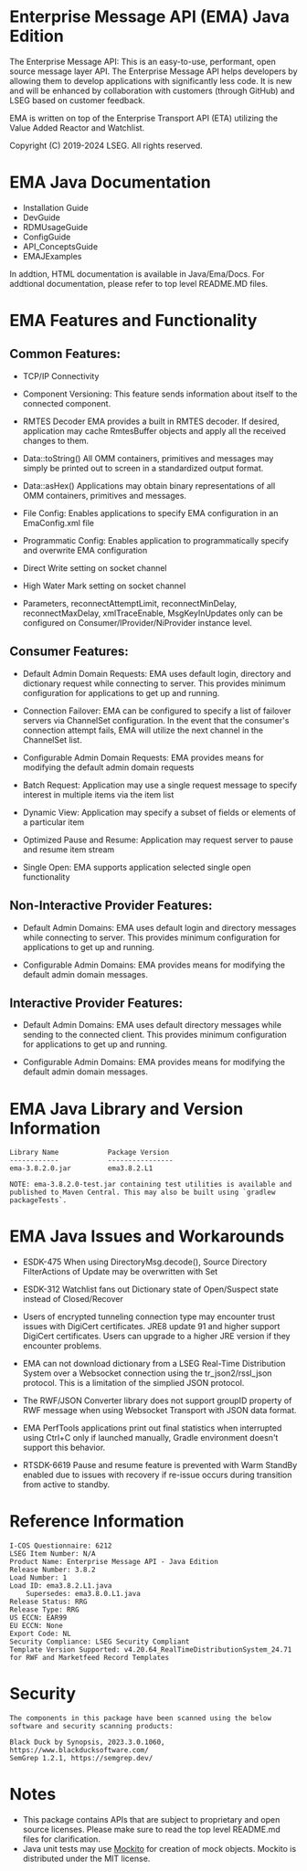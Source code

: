 # Enterprise Message API (EMA) Java Edition

The Enterprise Message API: This is an easy-to-use, performant, open source message layer API. The Enterprise Message API helps developers by allowing them to develop applications with significantly less code. It is new and will be enhanced by collaboration with customers (through GitHub) and LSEG based on customer feedback.

EMA is written on top of the Enterprise Transport API (ETA) utilizing the Value Added Reactor and Watchlist.  

Copyright (C) 2019-2024 LSEG. All rights reserved.
  
# EMA Java Documentation

- Installation Guide
- DevGuide
- RDMUsageGuide
- ConfigGuide
- API_ConceptsGuide
- EMAJExamples

In addtion, HTML documentation is available in Java/Ema/Docs. For addtional documentation, please refer to top level README.MD files.

# EMA Features and Functionality

## Common Features:

- TCP/IP Connectivity

- Component Versioning: This feature sends information about itself to the connected component.

- RMTES Decoder	EMA provides a built in RMTES decoder. If desired, application may cache RmtesBuffer objects and apply all the received changes to them.

- Data::toString() All OMM containers, primitives and messages may simply be printed out to screen in a standardized output format. 

- Data::asHex()	Applications may obtain binary representations of all OMM containers, primitives and messages.

- File Config:	Enables applications to specify EMA configuration in an EmaConfig.xml file

- Programmatic Config: Enables application to programmatically specify and overwrite EMA configuration

- Direct Write setting on socket channel

- High Water Mark setting on socket channel
		
- Parameters, reconnectAttemptLimit, reconnectMinDelay, reconnectMaxDelay, xmlTraceEnable, MsgKeyInUpdates only can be configured on Consumer/IProvider/NiProvider instance level.
	
## Consumer Features:
- Default Admin Domain Requests: EMA uses default login, directory and dictionary request while connecting to server. This provides minimum configuration for applications to get up and running.   

- Connection Failover: EMA can be configured to specify a list of failover servers via ChannelSet configuration.  In the event that the consumer's connection attempt fails, EMA will utilize the next channel in the ChannelSet list.

- Configurable Admin Domain Requests: EMA provides means for modifying the default admin domain requests

- Batch Request: Application may use a single request message to specify interest in multiple items via the item list

- Dynamic View:	Application may specify a subset of fields or elements of a particular item

- Optimized Pause and Resume: Application may request server to pause and resume item stream

- Single Open: EMA supports application selected single open functionality

## Non-Interactive Provider Features:

- Default Admin Domains: EMA uses default login and directory messages while connecting to server. This provides minimum configuration for applications to get up and running.

- Configurable Admin Domains: EMA provides means for modifying the default admin domain messages. 		

## Interactive Provider Features:

- Default Admin Domains: EMA uses default directory messages while sending to the connected client. This provides minimum configuration for applications to get up and running.
 
- Configurable Admin Domains: EMA provides means for modifying the default admin domain messages. 

# EMA Java Library and Version Information

    Library Name            Package Version
    ------------            ----------------
    ema-3.8.2.0.jar         ema3.8.2.L1

    NOTE: ema-3.8.2.0-test.jar containing test utilities is available and published to Maven Central. This may also be built using `gradlew packageTests`.

# EMA Java Issues and Workarounds
 
- ESDK-475 When using DirectoryMsg.decode(), Source Directory FilterActions of Update may be overwritten with Set

- ESDK-312 Watchlist fans out Dictionary state of Open/Suspect state instead of Closed/Recover

- Users of encrypted tunneling connection type may encounter trust issues with DigiCert certificates. JRE8 update 91 and higher support DigiCert certificates. Users can upgrade to a higher JRE version if they encounter problems.

- EMA can not download dictionary from a LSEG Real-Time Distribution System over a Websocket connection using the tr_json2/rssl_json protocol. This is a limitation of the simplied JSON protocol.

- The RWF/JSON Converter library does not support groupID property of RWF message when using Websocket Transport with JSON data format.

- EMA PerfTools applications print out final statistics when interrupted using Ctrl+C only if launched manually, Gradle environment doesn't support this behavior.  

- RTSDK-6619 Pause and resume feature is prevented with Warm StandBy enabled due to issues with recovery if re-issue occurs during transition from active to standby.

# Reference Information

    I-COS Questionnaire: 6212
    LSEG Item Number: N/A
    Product Name: Enterprise Message API - Java Edition
    Release Number: 3.8.2
    Load Number: 1
    Load ID: ema3.8.2.L1.java
        Supersedes: ema3.8.0.L1.java
    Release Status: RRG
    Release Type: RRG
    US ECCN: EAR99
    EU ECCN: None
    Export Code: NL
    Security Compliance: LSEG Security Compliant
    Template Version Supported: v4.20.64_RealTimeDistributionSystem_24.71 for RWF and Marketfeed Record Templates

# Security

    The components in this package have been scanned using the below software and security scanning products:

    Black Duck by Synopsis, 2023.3.0.1060, https://www.blackducksoftware.com/
    SemGrep 1.2.1, https://semgrep.dev/

# Notes
- This package contains APIs that are subject to proprietary and open source licenses. Please make sure to read the top level README.md files for clarification.
- Java unit tests may use [Mockito](http://site.mockito.org/) for creation of mock objects. Mockito is distributed under the MIT license.
